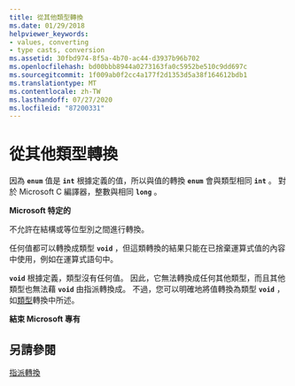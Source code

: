 ```yaml
---
title: 從其他類型轉換
ms.date: 01/29/2018
helpviewer_keywords:
- values, converting
- type casts, conversion
ms.assetid: 30fbd974-8f5a-4b70-ac44-d3937b96b702
ms.openlocfilehash: bd00bbb8944a0273163fa0c5952be510c9dd697c
ms.sourcegitcommit: 1f009ab0f2cc4a177f2d1353d5a38f164612bdb1
ms.translationtype: MT
ms.contentlocale: zh-TW
ms.lasthandoff: 07/27/2020
ms.locfileid: "87200331"
---
```

# <a name="conversions-from-other-types"></a>從其他類型轉換

因為 **`enum`** 值是 **`int`** 根據定義的值，所以與值的轉換 **`enum`** 會與類型相同 **`int`** 。 對於 Microsoft C 編譯器，整數與相同 **`long`** 。

**Microsoft 特定的**

不允許在結構或等位型別之間進行轉換。

任何值都可以轉換成類型 **`void`** ，但這類轉換的結果只能在已捨棄運算式值的內容中使用，例如在運算式語句中。

**`void`** 根據定義，類型沒有任何值。 因此，它無法轉換成任何其他類型，而且其他類型也無法藉 **`void`** 由指派轉換成。 不過，您可以明確地將值轉換為類型 **`void`** ，如[類型](../c-language/type-cast-conversions.md)轉換中所述。

**結束 Microsoft 專有**

## <a name="see-also"></a>另請參閱

[指派轉換](../c-language/assignment-conversions.md)
